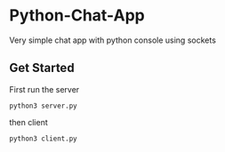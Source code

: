 # Python-Chat-App
Very simple chat app with python console using sockets

## Get Started

First run the server
```
python3 server.py
```
then client
```
python3 client.py
```
